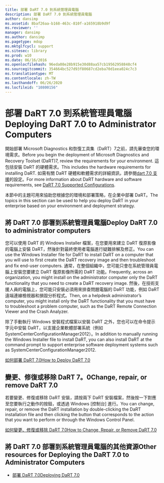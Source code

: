 ```yaml
---
title: 部署 DaRT 7.0 到系統管理員電腦
description: 部署 DaRT 7.0 到系統管理員電腦
author: dansimp
ms.assetid: 8baf26aa-b168-463c-810f-a165918b9d9f
ms.reviewer: ''
manager: dansimp
ms.author: dansimp
ms.pagetype: mdop
ms.mktglfcycl: support
ms.sitesec: library
ms.prod: w10
ms.date: 06/16/2016
ms.openlocfilehash: 96eda08e28b915e30d88aa57cb19562958848cf4
ms.sourcegitcommit: 354664bc527d93f80687cd2eba70d1eea024c7c3
ms.translationtype: MT
ms.contentlocale: zh-TW
ms.lasthandoff: 06/26/2020
ms.locfileid: "10800156"
---
```

# <span data-ttu-id="6cb05-103">部署 DaRT 7.0 到系統管理員電腦</span><span class="sxs-lookup"><span data-stu-id="6cb05-103">Deploying DaRT 7.0 to Administrator Computers</span></span>


<span data-ttu-id="6cb05-104">開始部署 Microsoft Diagnostics 和恢復工具集（DaRT）7之前，請先審查您的環境需求。</span><span class="sxs-lookup"><span data-stu-id="6cb05-104">Before you begin the deployment of Microsoft Diagnostics and Recovery Toolset (DaRT)7, review the requirements for your environment.</span></span> <span data-ttu-id="6cb05-105">這包括安裝 DaRT 的硬體需求。</span><span class="sxs-lookup"><span data-stu-id="6cb05-105">This includes the hardware requirements for installing DaRT.</span></span> <span data-ttu-id="6cb05-106">如需有關 DaRT 硬體和軟體需求的詳細資訊，請參閱[dart 7.0 支援](dart-70-supported-configurations-dart-7.md)的設定。</span><span class="sxs-lookup"><span data-stu-id="6cb05-106">For more information about DaRT hardware and software requirements, see [DaRT 7.0 Supported Configurations](dart-70-supported-configurations-dart-7.md).</span></span>

<span data-ttu-id="6cb05-107">本節中的主題可用來協助您根據您的環境和部署策略，在企業中部署 DaRT。</span><span class="sxs-lookup"><span data-stu-id="6cb05-107">The topics in this section can be used to help you deploy DaRT in your enterprise based on your environment and deployment strategy.</span></span>

## <span data-ttu-id="6cb05-108">將 DaRT 7.0 部署到系統管理員電腦</span><span class="sxs-lookup"><span data-stu-id="6cb05-108">Deploy DaRT 7.0 to administrator computers</span></span>


<span data-ttu-id="6cb05-109">您可以使用 DaRT 的 Windows Installer 檔案，在您要用來建立 DaRT 復原影像的電腦上安裝 DaRT，然後針對最終使用者電腦進行疑難排解及修正。</span><span class="sxs-lookup"><span data-stu-id="6cb05-109">You can use the Windows Installer file for DaRT to install DaRT on a computer that you will use to first create the DaRT recovery image and then troubleshoot and fix end-user computers.</span></span> <span data-ttu-id="6cb05-110">通常，在整個組織中，您可能只會在系統管理員電腦上安裝您要建立 DaRT 復原影像所需的 DaRT 功能。</span><span class="sxs-lookup"><span data-stu-id="6cb05-110">Frequently, across an organization, you might install on the administrator computer only the DaRT functionality that you need to create a DaRT recovery image.</span></span> <span data-ttu-id="6cb05-111">然後，在技術支援人員的電腦上，您可能只安裝必須用來排查問題電腦的 DaRT 功能，例如 DaRT 遠端連線檢視器和損毀分析程式。</span><span class="sxs-lookup"><span data-stu-id="6cb05-111">Then, on a helpdesk administrator’s computer, you might install only the DaRT functionality that you must have to troubleshoot a problem computer, such as the DaRT Remote Connection Viewer and the Crash Analyzer.</span></span>

<span data-ttu-id="6cb05-112">除了手動執行 Windows 安裝程式檔案以安裝 DaRT 之外，您也可以在命令提示字元中安裝 DaRT，以支援企業軟體部署系統（例如 SystemCenterConfigurationManager2012）。</span><span class="sxs-lookup"><span data-stu-id="6cb05-112">In addition to manually running the Windows Installer file to install DaRT, you can also install DaRT at the command prompt to support enterprise software deployment systems such as SystemCenterConfigurationManager2012.</span></span>

[<span data-ttu-id="6cb05-113">如何部署 DaRT 7.0</span><span class="sxs-lookup"><span data-stu-id="6cb05-113">How to Deploy DaRT 7.0</span></span>](how-to-deploy-dart-70.md)

## <span data-ttu-id="6cb05-114">變更、修復或移除 DaRT 7。0</span><span class="sxs-lookup"><span data-stu-id="6cb05-114">Change, repair, or remove DaRT 7.0</span></span>


<span data-ttu-id="6cb05-115">若要變更、修復或移除 DaRT 安裝，請按兩下 DaRT 安裝檔案，然後按一下對應至您要執行之動作的按鈕，或透過 Windows [控制台] 進行。</span><span class="sxs-lookup"><span data-stu-id="6cb05-115">You can change, repair, or remove the DaRT installation by double-clicking the DaRT installation file and then clicking the button that corresponds to the action that you want to perform or through the Windows Control Panel.</span></span>

[<span data-ttu-id="6cb05-116">如何變更、修復或移除 DaRT 7.0</span><span class="sxs-lookup"><span data-stu-id="6cb05-116">How to Change, Repair, or Remove DaRT 7.0</span></span>](how-to-change-repair-or-remove-dart-70.md)

## <span data-ttu-id="6cb05-117">將 DaRT 7.0 部署到系統管理員電腦的其他資源</span><span class="sxs-lookup"><span data-stu-id="6cb05-117">Other resources for Deploying the DaRT 7.0 to Administrator Computers</span></span>


-   [<span data-ttu-id="6cb05-118">部署 DaRT 7.0</span><span class="sxs-lookup"><span data-stu-id="6cb05-118">Deploying DaRT 7.0</span></span>](deploying-dart-70-new-ia.md)

 

 





